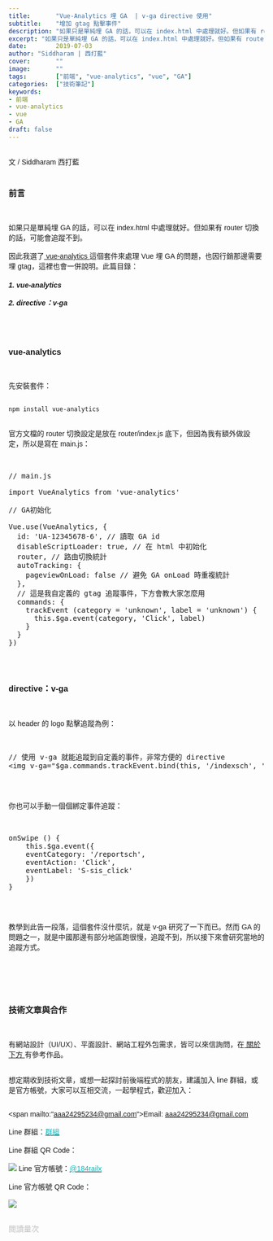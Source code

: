 ```yaml
---
title:       "Vue-Analytics 埋 GA  | v-ga directive 使用"
subtitle:    "增加 gtag 點擊事件"
description: "如果只是單純埋 GA 的話，可以在 index.html 中處理就好。但如果有 router 切換的話，可能會追蹤不到。因此我選了 vue-analytics 這個套件來處理 Vue 埋 GA 的問題......"
excerpt: "如果只是單純埋 GA 的話，可以在 index.html 中處理就好。但如果有 router 切換的話，可能會追蹤不到。因此我選了 vue-analytics 這個套件來處理 Vue 埋 GA 的問題......"
date:        2019-07-03
author: "Siddharam | 西打藍"
cover:       ""
image:       ""
tags:        ["前端", "vue-analytics", "vue", "GA"]
categories:  ["技術筆記"]
keywords:
- 前端
- vue-analytics
- vue
- GA
draft: false
---
```


<article style="font-family: 'Noto Sans TC', '微軟正黑體', sans-serif; font-weight: 300;">

<br>文 / Siddharam 西打藍<br><br>

<h3 class="article-h1-color">前言</h3><br>

如果只是單純埋 GA 的話，可以在 index.html 中處理就好。但如果有 router 切換的話，可能會追蹤不到。<br><br>
因此我選了<a href="https://github.com/MatteoGabriele/vue-analytics"> vue-analytics </a>這個套件來處理 Vue 埋 GA 的問題，也因行銷那邊需要埋 gtag，這裡也會一併說明。此篇目錄：

<h5>
1. vue-analytics<br><br>
2. directive：v-ga
</h5><br><br>

<h3 class="article-h1-color">vue-analytics</h3><br>

先安裝套件：<br><br>

<code>npm install vue-analytics</code><br><br>

官方文檔的 router 切換設定是放在 router/index.js 底下，但因為我有額外做設定，所以是寫在 main.js：<br><br>

<pre>

// main.js

import VueAnalytics from 'vue-analytics'

// GA初始化

Vue.use(VueAnalytics, {
  id: 'UA-12345678-6', // 讀取 GA id
  disableScriptLoader: true, // 在 html 中初始化
  router, // 路由切換統計
  autoTracking: {
    pageviewOnLoad: false // 避免 GA onLoad 時重複統計
  },
  // 這是我自定義的 gtag 追蹤事件，下方會教大家怎麼用
  commands: {
    trackEvent (category = 'unknown', label = 'unknown') {
      this.$ga.event(category, 'Click', label)
    }
  }
})

</pre><br>

<h3 class="article-h1-color">directive：v-ga</h3><br>

以 header 的 logo 點擊追蹤為例：<br><br>

<pre>

// 使用 v-ga 就能追蹤到自定義的事件，非常方便的 directive
&lt;img v-ga="$ga.commands.trackEvent.bind(this, '/indexsch', 'S-sis_click')" class="header-logo" src="@/assets/synergies-logo.png" alt="logo">

</pre><br>

你也可以手動一個個綁定事件追蹤：<br><br>

<pre>

onSwipe () {
    this.$ga.event({
    eventCategory: '/reportsch',
    eventAction: 'Click',
    eventLabel: 'S-sis_click'
    })
}

</pre><br>

教學到此告一段落，這個套件沒什麼坑，就是 v-ga 研究了一下而已。然而 GA 的問題之一，就是中國那邊有部分地區跑很慢，追蹤不到，所以接下來會研究當地的追蹤方式。


<br><br><br><br>


<h3 class="article-h1-color">技術文章與合作</h3><br>

有網站設計（UI/UX）、平面設計、網站工程外包需求，皆可以來信詢問，在<a href="https://siddharam.com.tw/top/about/"> 關於下方 </a>有參考作品。<br><br>

想定期收到技術文章，或想一起探討前後端程式的朋友，建議加入 line 群組，或是官方帳號，大家可以互相交流，一起學程式，歡迎加入：<br><br>

<span mailto:"aaa24295234@gmail.com">Email: aaa24295234@gmail.com</span><br><br>
Line 群組：<a href="https://line.me/R/ti/g/i80ChvQ3dt"><span id="lineId" style="color:rgb(2, 186, 192); cursor:pointer">群組</span></a><br><br>
Line 群組 QR Code：<br><br>
<img src="https://frontenter.files.wordpress.com/2019/05/line-chat-room.jpg">
Line 官方帳號：<a href="http://nav.cx/dkV3Bm2"><span id="lineId" style="color:rgb(2, 186, 192); cursor:pointer">@184railx</span></a><br><br>
Line 官方帳號 QR Code：<br><br>
<img src="https://qr-official.line.me/sid/M/184railx.png">
<br><br>






</article>

<div style="color: #bfbfbf; font-size: 15px;" id="busuanzi_container_page_pv">
  閱讀量<span id="busuanzi_value_page_pv"></span>次
</div>

<script src="../../js/post.js"></script>
